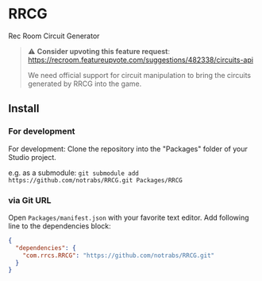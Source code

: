 # RRCG

Rec Room Circuit Generator

> :warning: **Consider upvoting this feature request**: https://recroom.featureupvote.com/suggestions/482338/circuits-api
> 
> We need official support for circuit manipulation to bring the circuits generated by RRCG into the game.

<!-- toc -->

## Install

### For development

For development: Clone the repository into the "Packages" folder of your Studio project.

e.g. as a submodule: `git submodule add https://github.com/notrabs/RRCG.git Packages/RRCG`

### via Git URL

Open `Packages/manifest.json` with your favorite text editor. Add following line to the dependencies block:
```json
{
  "dependencies": {
    "com.rrcs.RRCG": "https://github.com/notrabs/RRCG.git"
  }
}
```
